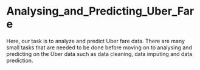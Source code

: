 # Analysing_and_Predicting_Uber_Fare
Here, our task is to analyze and predict Uber fare data. There are many small tasks that are needed to be done before moving on to analysing and predicting on the Uber data such as data cleaning, data imputing and data prediction.
